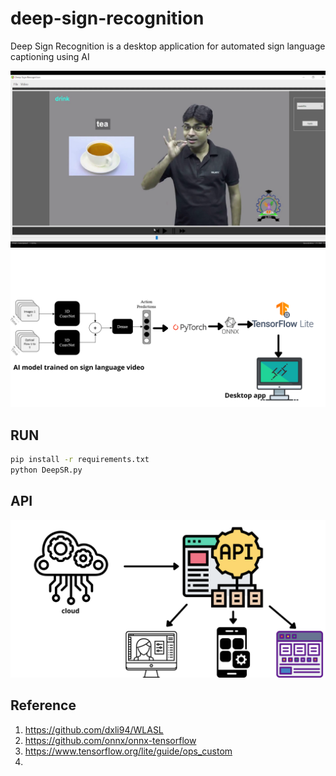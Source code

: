# deep-sign-recognition
Deep Sign Recognition is a desktop application for automated sign language captioning using AI


<img src="/Images/desktop.png" width="640" />

<img src="/Images/architecture.png" width="640" />

## RUN

```sh
pip install -r requirements.txt
python DeepSR.py
```

## API 

<img src="/Images/api.png" width="640" />

## Reference

1. https://github.com/dxli94/WLASL
2. https://github.com/onnx/onnx-tensorflow
3. https://www.tensorflow.org/lite/guide/ops_custom
4. 

